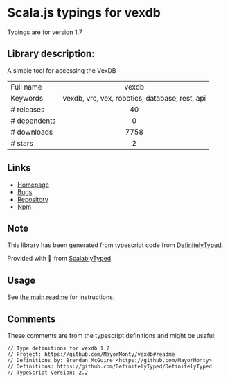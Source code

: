 
# Scala.js typings for vexdb

Typings are for version 1.7

## Library description:
A simple tool for accessing the VexDB

|                    |                 |
| ------------------ | :-------------: |
| Full name          | vexdb |
| Keywords           | vexdb, vrc, vex, robotics, database, rest, api |
| # releases         | 40 |
| # dependents       | 0 |
| # downloads        | 7758 |
| # stars            | 2 |

## Links
- [Homepage](https://github.com/MayorMonty/vexdb#readme)
- [Bugs](https://github.com/MayorMonty/vexdb/issues)
- [Repository](https://github.com/MayorMonty/vexdb)
- [Npm](https://www.npmjs.com/package/vexdb)
    


## Note
This library has been generated from typescript code from [DefinitelyTyped](https://definitelytyped.org).

Provided with :purple_heart: from [ScalablyTyped](https://github.com/oyvindberg/ScalablyTyped)

## Usage
See [the main readme](../../readme.md) for instructions.

## Comments

These comments are from the typescript definitions and might be useful:
```
// Type definitions for vexdb 1.7
// Project: https://github.com/MayorMonty/vexdb#readme
// Definitions by: Brendan McGuire <https://github.com/MayorMonty>
// Definitions: https://github.com/DefinitelyTyped/DefinitelyTyped
// TypeScript Version: 2.2

```

